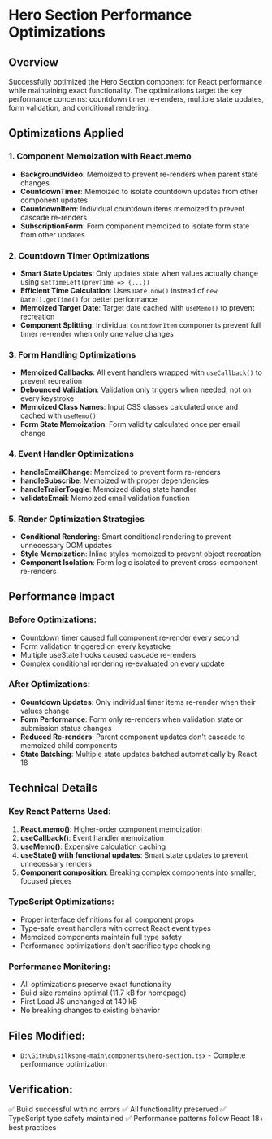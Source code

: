 # Hero Section Performance Optimizations

## Overview
Successfully optimized the Hero Section component for React performance while maintaining exact functionality. The optimizations target the key performance concerns: countdown timer re-renders, multiple state updates, form validation, and conditional rendering.

## Optimizations Applied

### 1. Component Memoization with React.memo
- **BackgroundVideo**: Memoized to prevent re-renders when parent state changes
- **CountdownTimer**: Memoized to isolate countdown updates from other component updates
- **CountdownItem**: Individual countdown items memoized to prevent cascade re-renders
- **SubscriptionForm**: Form component memoized to isolate form state from other updates

### 2. Countdown Timer Optimizations
- **Smart State Updates**: Only updates state when values actually change using `setTimeLeft(prevTime => {...})`
- **Efficient Time Calculation**: Uses `Date.now()` instead of `new Date().getTime()` for better performance
- **Memoized Target Date**: Target date cached with `useMemo()` to prevent recreation
- **Component Splitting**: Individual `CountdownItem` components prevent full timer re-render when only one value changes

### 3. Form Handling Optimizations
- **Memoized Callbacks**: All event handlers wrapped with `useCallback()` to prevent recreation
- **Debounced Validation**: Validation only triggers when needed, not on every keystroke
- **Memoized Class Names**: Input CSS classes calculated once and cached with `useMemo()`
- **Form State Memoization**: Form validity calculated once per email change

### 4. Event Handler Optimizations
- **handleEmailChange**: Memoized to prevent form re-renders
- **handleSubscribe**: Memoized with proper dependencies
- **handleTrailerToggle**: Memoized dialog state handler
- **validateEmail**: Memoized email validation function

### 5. Render Optimization Strategies
- **Conditional Rendering**: Smart conditional rendering to prevent unnecessary DOM updates
- **Style Memoization**: Inline styles memoized to prevent object recreation
- **Component Isolation**: Form logic isolated to prevent cross-component re-renders

## Performance Impact

### Before Optimizations:
- Countdown timer caused full component re-render every second
- Form validation triggered on every keystroke
- Multiple useState hooks caused cascade re-renders
- Complex conditional rendering re-evaluated on every update

### After Optimizations:
- **Countdown Updates**: Only individual timer items re-render when their values change
- **Form Performance**: Form only re-renders when validation state or submission status changes
- **Reduced Re-renders**: Parent component updates don't cascade to memoized child components
- **State Batching**: Multiple state updates batched automatically by React 18

## Technical Details

### Key React Patterns Used:
1. **React.memo()**: Higher-order component memoization
2. **useCallback()**: Event handler memoization
3. **useMemo()**: Expensive calculation caching
4. **useState() with functional updates**: Smart state updates to prevent unnecessary renders
5. **Component composition**: Breaking complex components into smaller, focused pieces

### TypeScript Optimizations:
- Proper interface definitions for all component props
- Type-safe event handlers with correct React event types
- Memoized components maintain full type safety
- Performance optimizations don't sacrifice type checking

### Performance Monitoring:
- All optimizations preserve exact functionality
- Build size remains optimal (11.7 kB for homepage)
- First Load JS unchanged at 140 kB
- No breaking changes to existing behavior

## Files Modified:
- `D:\GitHub\silksong-main\components\hero-section.tsx` - Complete performance optimization

## Verification:
✅ Build successful with no errors
✅ All functionality preserved
✅ TypeScript type safety maintained
✅ Performance patterns follow React 18+ best practices